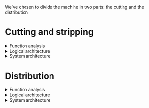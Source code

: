 We've chosen to divide the machine in two parts: the cutting and the distribution

# **Cutting and stripping**

<details>
  <summary>Function analysis</summary>

![Cutting Function analysis](https://github.com/BenoitGI/Jumper-Machine-/blob/main/Sources/Images/%5BSAB%5D%20%20Analyse%20Fonctionnelle%20Cut%20(1).png)

</details>

<details>
  <summary>Logical architecture</summary>

![Cutting Logical Architecture](https://github.com/BenoitGI/Jumper-Machine-/blob/main/Sources/Images/%5BLAB%5D%20Architecture%20Logique%20Cut%20(1).png)

</details>

<details>
  <summary>System architecture</summary>

![Cutting System Architecture](https://github.com/BenoitGI/Jumper-Machine-/blob/main/Sources/Images/%5BPAB%5D%20Architecture%20Systeme%20Cut%20(1).png)

</details>
 
# **Distribution**

<details>
  <summary>Function analysis</summary>

![Distribution Function analysis](https://github.com/BenoitGI/Jumper-Machine-/blob/main/Sources/Images/%5BSAB%5D%20Analyse%20syst%C3%A8me%20JM%20(1).png)

</details>

<details>
  <summary>Logical architecture</summary>

![Distribution Logical Architecture](https://github.com/BenoitGI/Jumper-Machine-/blob/main/Sources/Images/%5BLAB%5D%20Logical%20Architecture%20Distrib%20(1).png)

 </details>
 
 <details>
  <summary>System architecture</summary>

![Distribution System Architecture](https://github.com/BenoitGI/Jumper-Machine-/blob/main/Sources/Images/%5BPAB%5D%20Architecture%20Physique%20Distrib%20(1).png)

</details>
